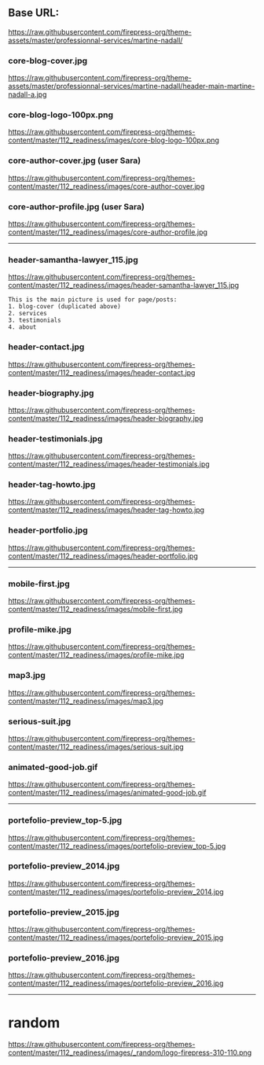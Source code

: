 ## Base URL:
https://raw.githubusercontent.com/firepress-org/theme-assets/master/professionnal-services/martine-nadall/

### core-blog-cover.jpg
https://raw.githubusercontent.com/firepress-org/theme-assets/master/professionnal-services/martine-nadall/header-main-martine-nadall-a.jpg

### core-blog-logo-100px.png
https://raw.githubusercontent.com/firepress-org/themes-content/master/112_readiness/images/core-blog-logo-100px.png

### core-author-cover.jpg (user Sara)
https://raw.githubusercontent.com/firepress-org/themes-content/master/112_readiness/images/core-author-cover.jpg

### core-author-profile.jpg (user Sara)
https://raw.githubusercontent.com/firepress-org/themes-content/master/112_readiness/images/core-author-profile.jpg
	
---

### header-samantha-lawyer_115.jpg
https://raw.githubusercontent.com/firepress-org/themes-content/master/112_readiness/images/header-samantha-lawyer_115.jpg

	This is the main picture is used for page/posts:
	1. blog-cover (duplicated above)
	2. services
	3. testimonials
	4. about

### header-contact.jpg
https://raw.githubusercontent.com/firepress-org/themes-content/master/112_readiness/images/header-contact.jpg

### header-biography.jpg
https://raw.githubusercontent.com/firepress-org/themes-content/master/112_readiness/images/header-biography.jpg

### header-testimonials.jpg
https://raw.githubusercontent.com/firepress-org/themes-content/master/112_readiness/images/header-testimonials.jpg

### header-tag-howto.jpg
https://raw.githubusercontent.com/firepress-org/themes-content/master/112_readiness/images/header-tag-howto.jpg

### header-portfolio.jpg
https://raw.githubusercontent.com/firepress-org/themes-content/master/112_readiness/images/header-portfolio.jpg

---

### mobile-first.jpg
https://raw.githubusercontent.com/firepress-org/themes-content/master/112_readiness/images/mobile-first.jpg

### profile-mike.jpg
https://raw.githubusercontent.com/firepress-org/themes-content/master/112_readiness/images/profile-mike.jpg

### map3.jpg
https://raw.githubusercontent.com/firepress-org/themes-content/master/112_readiness/images/map3.jpg

### serious-suit.jpg
https://raw.githubusercontent.com/firepress-org/themes-content/master/112_readiness/images/serious-suit.jpg

### animated-good-job.gif
https://raw.githubusercontent.com/firepress-org/themes-content/master/112_readiness/images/animated-good-job.gif

---

### portefolio-preview_top-5.jpg
https://raw.githubusercontent.com/firepress-org/themes-content/master/112_readiness/images/portefolio-preview_top-5.jpg

### portefolio-preview_2014.jpg
https://raw.githubusercontent.com/firepress-org/themes-content/master/112_readiness/images/portefolio-preview_2014.jpg

### portefolio-preview_2015.jpg
https://raw.githubusercontent.com/firepress-org/themes-content/master/112_readiness/images/portefolio-preview_2015.jpg

### portefolio-preview_2016.jpg
https://raw.githubusercontent.com/firepress-org/themes-content/master/112_readiness/images/portefolio-preview_2016.jpg

---

# random
https://raw.githubusercontent.com/firepress-org/themes-content/master/112_readiness/images/_random/logo-firepress-310-110.png
